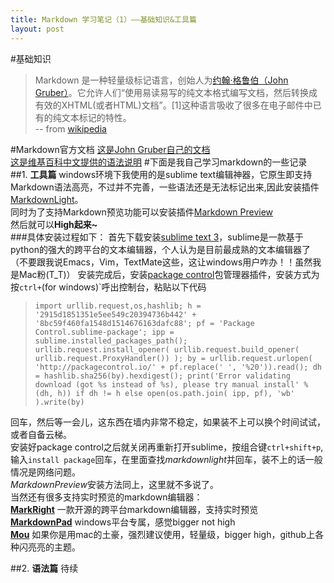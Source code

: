 ```yaml
---
title: Markdown 学习笔记（1）——基础知识&工具篇
layout: post
---
```


#基础知识
>Markdown 是一种轻量级标记语言，创始人为[约翰·格鲁伯（John Gruber）](https://zh.wikipedia.org/w/index.php?title=%E7%B4%84%E7%BF%B0%C2%B7%E6%A0%BC%E9%AD%AF%E4%BC%AF&action=edit&redlink=1)。它允许人们“使用易读易写的纯文本格式编写文档，然后转换成有效的XHTML(或者HTML)文档”。[1]这种语言吸收了很多在电子邮件中已有的纯文本标记的特性。  
 -- from [wikipedia](https://zh.wikipedia.org/wiki/Markdown)

#Markdown官方文档
[这是John Gruber自己的文档](http://daringfireball.net/projects/markdown/basics)  
[这是维基百科中文提供的语法说明](ttps://zh.wikipedia.org/wiki/Markdown)
#下面是我自己学习markdown的一些记录
##1. **工具篇**
windows环境下我使用的是sublime text编辑神器，它原生即支持Markdown语法高亮，不过并不完善，一些语法还是无法标记出来,因此安装插件[MarkdownLight](https://github.com/sekogan/MarkdownLight)。  
同时为了支持Markdown预览功能可以安装插件[Markdown Preview](https://github.com/revolunet/sublimetext-markdown-preview)  
然后就可以**High起来~**  
###具体安装过程如下：
首先下载安装[sublime text 3](http://www.sublimetext.com/)，sublime是一款基于python的强大的跨平台的文本编辑器，个人认为是目前最成熟的文本编辑器了（不要跟我说Emacs，Vim，TextMate这些，这让windows用户咋办！！虽然我是Mac粉(T_T)）
安装完成后，安装[package control][pgkctrl]包管理器插件，安装方式为按`ctrl+`(for windows)`呼出控制台，粘贴以下代码  
>`import urllib.request,os,hashlib; h = '2915d1851351e5ee549c20394736b442' + '8bc59f460fa1548d1514676163dafc88'; pf = 'Package Control.sublime-package'; ipp = sublime.installed_packages_path(); urllib.request.install_opener( urllib.request.build_opener( urllib.request.ProxyHandler()) ); by = urllib.request.urlopen( 'http://packagecontrol.io/' + pf.replace(' ', '%20')).read(); dh = hashlib.sha256(by).hexdigest(); print('Error validating download (got %s instead of %s), please try manual install' % (dh, h)) if dh != h else open(os.path.join( ipp, pf), 'wb' ).write(by)`

回车，然后等一会儿，这东西在墙内非常不稳定，如果装不上可以换个时间试试，或者自备云梯。  
安装好package control之后就关闭再重新打开sublime，按组合键`ctrl+shift+p`,输入`install package`回车，在里面查找*markdownlight*并回车，装不上的话一般情况是网络问题。  
*MarkdownPreview*安装方法同上，这里就不多说了。  
当然还有很多支持实时预览的markdown编辑器：  
**[MarkRight](https://github.com/dvcrn/markright)** 一款开源的跨平台markdown编辑器，支持实时预览  
**[MarkdownPad](http://markdownpad.com/)** windows平台专属，感觉bigger not high  
**[Mou](http://25.io/mou/)** 如果你是用mac的土豪，强烈建议使用，轻量级，bigger high，github上各种闪亮亮的主题。




[pgkctrl]:https://packagecontrol.io

##2. **语法篇**
待续
